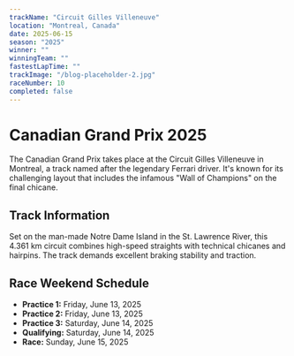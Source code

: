```yaml
---
trackName: "Circuit Gilles Villeneuve"
location: "Montreal, Canada"
date: 2025-06-15
season: "2025"
winner: ""
winningTeam: ""
fastestLapTime: ""
trackImage: "/blog-placeholder-2.jpg"
raceNumber: 10
completed: false
---
```


# Canadian Grand Prix 2025

The Canadian Grand Prix takes place at the Circuit Gilles Villeneuve in Montreal, a track named after the legendary Ferrari driver. It's known for its challenging layout that includes the infamous "Wall of Champions" on the final chicane.

## Track Information

Set on the man-made Notre Dame Island in the St. Lawrence River, this 4.361 km circuit combines high-speed straights with technical chicanes and hairpins. The track demands excellent braking stability and traction.

## Race Weekend Schedule

- **Practice 1:** Friday, June 13, 2025
- **Practice 2:** Friday, June 13, 2025
- **Practice 3:** Saturday, June 14, 2025
- **Qualifying:** Saturday, June 14, 2025
- **Race:** Sunday, June 15, 2025
